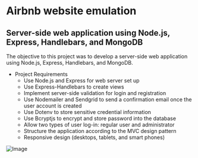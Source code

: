 # Airbnb website emulation
## Server-side web application using Node.js, Express, Handlebars, and MongoDB
The objective to this project was to develop a server-side web application using Node.js, Express, Handlebars, and MongoDB.
* Project Requirements
	* Use Node.js and Express for web server set up
	* Use Express-Handlebars to create views
	* Implement server-side validation for login and registration
	* Use Nodemailer and Sendgrid to send a confirmation email once the user account is created
	* Use Dotenv to store sensitive credential information
	* Use Bcryptjs to encrypt and store password into the database
	* Allow two types of user log-in: regular user and administrator
	* Structure the application according to the MVC design pattern 
	* Responsive design (desktops, tablets, and smart phones)
  
![Image]( https://imgur.com/PwSDSh3.png)
